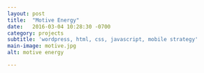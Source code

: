 ```yaml
---
layout: post
title:  "Motive Energy"
date:   2016-03-04 10:28:30 -0700
category: projects
subtitle: 'wordpress, html, css, javascript, mobile strategy'
main-image: motive.jpg
alt: motive energy

---
```

